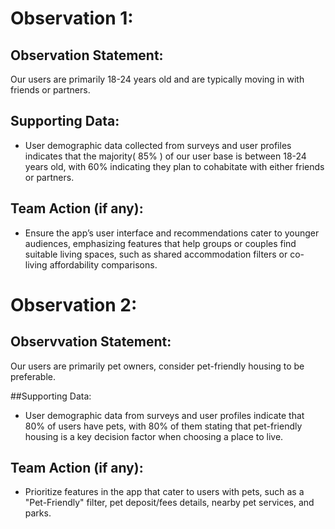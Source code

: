 # Observation 1:

## Observation Statement:
Our users are primarily 18-24 years old and are typically moving in with friends or partners.

## Supporting Data:
+ User demographic data collected from surveys and user profiles indicates that the majority( 85% ) of our user base is between 18-24 years old, with 60% indicating they plan to cohabitate with either friends or partners.

## Team Action (if any):
+ Ensure the app’s user interface and recommendations cater to younger audiences, emphasizing features that help groups or couples find suitable living spaces, such as shared accommodation filters or co-living affordability comparisons.

# Observation 2: 

## Observvation Statement:
Our users are primarily pet owners, consider pet-friendly housing to be preferable.

##Supporting Data:
+ User demographic data from surveys and user profiles indicate that 80% of users have pets, with 80% of them stating that pet-friendly housing is a key decision factor when choosing a place to live.

## Team Action (if any):
+ Prioritize features in the app that cater to users with pets, such as a "Pet-Friendly" filter, pet deposit/fees details, nearby pet services, and parks.

